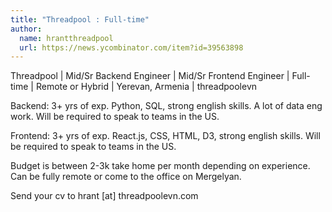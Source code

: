 ```yaml
---
title: "Threadpool : Full-time"
author:
  name: hrantthreadpool
  url: https://news.ycombinator.com/item?id=39563898
---
```

Threadpool | Mid&#x2F;Sr Backend Engineer | Mid&#x2F;Sr Frontend Engineer | Full-time | Remote or Hybrid | Yerevan, Armenia | threadpoolevn

Backend: 3+ yrs of exp. Python, SQL, strong english skills. A lot of data eng work. Will be required to speak to teams in the US.

Frontend: 3+ yrs of exp. React.js, CSS, HTML, D3, strong english skills. Will be required to speak to teams in the US.

Budget is between 2-3k take home per month depending on experience. Can be fully remote or come to the office on Mergelyan.

Send your cv to hrant [at] threadpoolevn.com
